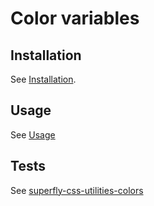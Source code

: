 # Color variables

## Installation

See [Installation](https://github.com/superfly-css/superfly-css/#installation).

## Usage

See [Usage](https://github.com/superfly-css/superfly-css/#usage)

## Tests

See [superfly-css-utilities-colors](https://github.com/superfly-css/superfly-css-utilities-colors/)
